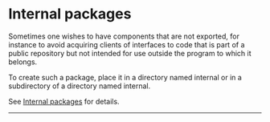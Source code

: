 # Internal packages

Sometimes one wishes to have components that are not exported, for instance to
avoid acquiring clients of interfaces to code that is part of a public
repository but not intended for use outside the program to which it belongs.

To create such a package, place it in a directory named internal or in a
subdirectory of a directory named internal.

See [Internal packages] for details.

---

[Internal packages]: https://go.dev/doc/go1.4#internalpackages
